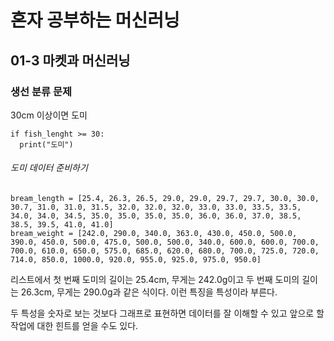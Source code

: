 # 혼자 공부하는 머신러닝

## 01-3 마켓과 머신러닝

### 생선 분류 문제
30cm 이상이면 도미
```PYTHON:01-3
if fish_lenght >= 30:
  print("도미")
```

###### 도미 데이터 준비하기
```
bream_length = [25.4, 26.3, 26.5, 29.0, 29.0, 29.7, 29.7, 30.0, 30.0, 30.7, 31.0, 31.0, 31.5, 32.0, 32.0, 32.0, 33.0, 33.0, 33.5, 33.5, 34.0, 34.0, 34.5, 35.0, 35.0, 35.0, 35.0, 36.0, 36.0, 37.0, 38.5, 38.5, 39.5, 41.0, 41.0]
bream_weight = [242.0, 290.0, 340.0, 363.0, 430.0, 450.0, 500.0, 390.0, 450.0, 500.0, 475.0, 500.0, 500.0, 340.0, 600.0, 600.0, 700.0, 700.0, 610.0, 650.0, 575.0, 685.0, 620.0, 680.0, 700.0, 725.0, 720.0, 714.0, 850.0, 1000.0, 920.0, 955.0, 925.0, 975.0, 950.0]
```
리스트에서 첫 번째 도미의 길이는 25.4cm, 무게는 242.0g이고 두 번째 도미의 길이는 26.3cm, 무게는 290.0g과 같은 식이다. 이런 특징을 특성이라 부른다.

두 특성을 숫자로 보는 것보다 그래프로 표현하면 데이터를 잘 이해할 수 있고 앞으로 할 작업에 대한 힌트를 얻을 수도 있다.
